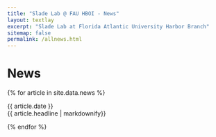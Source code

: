 ```yaml
---
title: "Slade Lab @ FAU HBOI - News"
layout: textlay
excerpt: "Slade Lab at Florida Atlantic University Harbor Branch"
sitemap: false
permalink: /allnews.html
---
```


# News

{% for article in site.data.news %}
<p>{{ article.date }} <br> {{ article.headline | markdownify}}</p>
{% endfor %}

